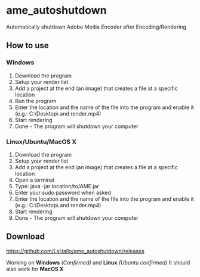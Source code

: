 # ame_autoshutdown
Automatically shutdown Adobe Media Encoder after Encoding/Rendering

## How to use
### Windows
1. Download the program
2. Setup your render list
3. Add a project at the end (an image) that creates a file at a specific location
4. Run the program
5. Enter the location and the name of the file into the program and enable it (e.g.: C:\Desktop\ and render.mp4)
6. Start rendering
7. Done - The program will shutdown your computer

### Linux/Ubuntu/MacOS X
1. Download the program
2. Setup your render list
3. Add a project at the end (an image) that creates a file at a specific location
4. Open a terminal
5. Type: java -jar location/to/AME.jar
6. Enter your sudo password when asked
6. Enter the location and the name of the file into the program and enable it (e.g.: C:\Desktop\ and render.mp4)
7. Start rendering
8. Done - The program will shutdown your computer

## Download
https://github.com/LsHallo/ame_autoshutdown/releases

Working on **Windows** *(Confirmed)* and **Linux** *(Ubuntu confirmed)*
It should also work for **MacOS X**
